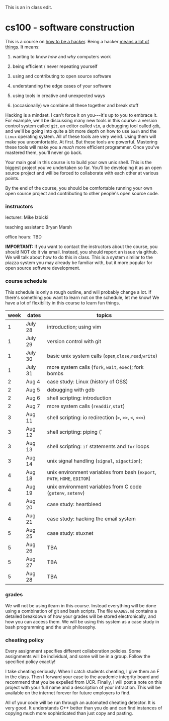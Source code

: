 This is an in class edit.

# cs100 - software construction

This is a course on [how to be a hacker](http://www.catb.org/esr/faqs/hacker-howto.html).  Being a hacker [means a lot of things](http://www.catb.org/jargon/html/H/hacker.html).  It means:

1. wanting to know *how* and *why* computers work

2. being efficient / never repeating yourself

3. using and contributing to open source software

4. understanding the edge cases of your software

5. using tools in creative and unexpected ways

6. (occasionally) we combine all these together and break stuff

Hacking is a mindset.  I can't force it on you---it's up to you to embrace it.  For example, we'll be discussing many new tools in this course: a version control system called `git`, an editor called `vim`, a debugging tool called `gdb`, and we'll be going into quite a bit more depth on how to use `bash` and the `Linux` operating system.  All of these tools are very weird.  Using them will make you uncomfortable.  At first.  But these tools are powerful.  Mastering these tools will make you a *much* more efficient programmer.  Once you've mastered them, you'll never go back.

Your main goal in this course is to build your own unix shell.  This is the biggest project you've undertaken so far.  You'll be developing it as an open source project and will be forced to collaborate with each other at various points.

By the end of the course, you should be comfortable running your own open source project and contributing to other people's open source code.

### instructors

lecturer: Mike Izbicki

teaching assistant: Bryan Marsh

office hours: TBD

**IMPORTANT:** If you want to contact the instructors about the course, you should NOT do it via email.  Instead, you should report an issue via github.  We will talk about how to do this in class.  This is a system similar to the piazza system you may already be familiar with, but it more popular for open source software development. 

### course schedule

This schedule is only a rough outline, and will probably change a lot.  If there's something you want to learn not on the schedule, let me know!  We have a lot of flexibility in this course to learn fun things.

week | dates | topics
--- | --- | ---
1 | July 28 | introduction; using vim
1 | July 29 | version control with git
1 | July 30 | basic unix system calls (`open`,`close`,`read`,`write`)
1 | July 31 | more system calls (`fork`, `wait`, `exec`); fork bombs
2 | Aug 4 | case study: Linux (history of OSS)
2 | Aug 5 | debugging with gdb
2 | Aug 6 | shell scripting: introduction
2 | Aug 7 | more system calls (`readdir`,`stat`)
3 | Aug 11 | shell scripting: io redirection (`>`, `>>`, `<`, `<<<`)
3 | Aug 12 | shell scripting: piping (`|`)
3 | Aug 13 | shell scripting: `if` statements and `for` loops
3 | Aug 14 | unix signal handling (`signal`, `sigaction`);
4 | Aug 18 | unix environment variables from bash (`export`, `PATH`, `HOME`, `EDITOR`)
4 | Aug 19 | unix environment variables from C code (`getenv`, `setenv`)
4 | Aug 20 | case study: heartbleed
4 | Aug 21 | case study: hacking the email system
5 | Aug 25 | case study: stuxnet
5 | Aug 26 | TBA
5 | Aug 27 | TBA
5 | Aug 28 | TBA

### grades

We will not be using ilearn in this course.  Instead everything will be done using a combination of git and bash scripts.  The file `GRADES.md` contains a detailed breakdown of how your grades will be stored electronically, and how you can access them.  We will be using this system as a case study in bash programming and the unix philosophy.

### cheating policy

Every assignment specifies different collaboration policies.  Some assignments will be individual, and some will be in a group.  Follow the specified policy exactly!

I take cheating seriously.  When I catch students cheating, I give them an F in the class.  Then I forward your case to the academic integrity board and recommend that you be expelled from UCR.  Finally, I will post a note on this project with your full name and a description of your infraction.  This will be available on the internet forever for future employers to find.

All of your code will be run through an automated cheating detector.  It is very good.  It understands C++ better than you do and can find instances of copying much more sophisticated than just copy and pasting. 

